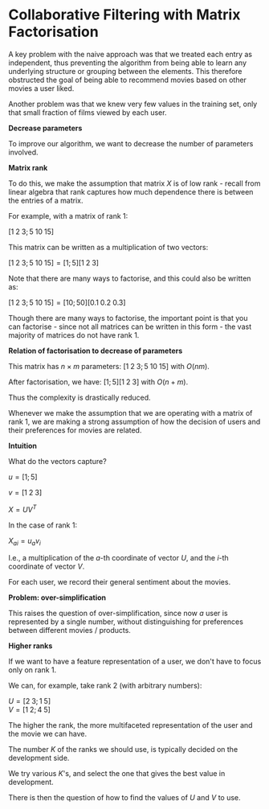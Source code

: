 # Collaborative Filtering with Matrix Factorisation

A key problem with the naive approach was that we treated each entry as independent, thus preventing the algorithm from being able to learn any underlying structure or grouping between the elements. This therefore obstructed the goal of being able to recommend movies based on other movies a user liked.

Another problem was that we knew very few values in the training set, only that small fraction of films viewed by each user.

**Decrease parameters**

To improve our algorithm, we want to decrease the number of parameters involved.

**Matrix rank**

To do this, we make the assumption that matrix $X$ is of low rank - recall from linear algebra that rank captures how much dependence there is between the entries of a matrix.

For example, with a matrix of rank $1$:

$[1 \; 2 \; 3; 5 \; 10 \; 15]$

This matrix can be written as a multiplication of two vectors:

$[1 \; 2 \; 3; 5 \; 10 \; 15] = [1; 5] [1 \; 2 \; 3]$

Note that there are many ways to factorise, and this could also be written as:

$[1 \; 2 \; 3; 5 \; 10 \; 15] = [10; 50][0.1 \; 0.2 \; 0.3]$

Though there are many ways to factorise, the important point is that you can factorise - since not all matrices can be written in this form - the vast majority of matrices do not have rank $1$.

**Relation of factorisation to decrease of parameters**

This matrix has $n \times m$ parameters: $[1 \; 2 \; 3; 5 \; 10 \; 15]$ with $O(n m)$.

After factorisation, we have: $[1; 5][1 \; 2 \; 3]$ with $O(n + m)$.

Thus the complexity is drastically reduced.

Whenever we make the assumption that we are operating with a matrix of rank $1$, we are making a strong assumption of how the decision of users and their preferences for movies are related.

**Intuition**

What do the vectors capture?

$u = [1; 5]$

$v = [1 \; 2 \; 3]$

$X = UV^T$

In the case of rank $1$:

$X_{ai} = u_av_i$

I.e., a multiplication of the $a$-th coordinate of vector $U$, and the $i$-th coordinate of vector $V$.

For each user, we record their general sentiment about the movies.

**Problem: over-simplification**

This raises the question of over-simplification, since now $a$ user is represented by a single number, without distinguishing for preferences between different movies / products.

**Higher ranks**

If we want to have a feature representation of a user, we don't have to focus only on rank $1$.

We can, for example, take rank $2$ (with arbitrary numbers):

$U = [2 \; 3; 1 \; 5]$  
$V = [1 \; 2; 4 \; 5]$

The higher the rank, the more multifaceted representation of the user and the movie we can have.

The number $K$ of the ranks we should use, is typically decided on the development side.

We try various $K$'s, and select the one that gives the best value in development.

There is then the question of how to find the values of $U$ and $V$ to use.
